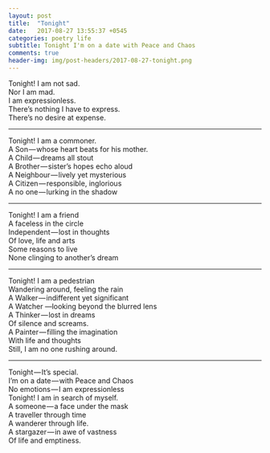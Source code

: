 ```yaml
---
layout: post
title:  "Tonight"
date:   2017-08-27 13:55:37 +0545
categories: poetry life 
subtitle: Tonight I'm on a date with Peace and Chaos
comments: true 
header-img: img/post-headers/2017-08-27-tonight.png
---
```


Tonight! I am not sad.  
Nor I am mad.  
I am expressionless.  
There’s nothing I have to express.  
There’s no desire at expense.  

-----

Tonight! I am a commoner.  
A Son — whose heart beats for his mother.  
A Child — dreams all stout  
A Brother — sister’s hopes echo aloud  
A Neighbour — lively yet mysterious  
A Citizen — responsible, inglorious  
A no one — lurking in the shadow  

-----

Tonight! I am a friend  
A faceless in the circle  
Independent — lost in thoughts  
Of love, life and arts  
Some reasons to live  
None clinging to another’s dream  

-----

Tonight! I am a pedestrian  
Wandering around, feeling the rain  
A Walker — indifferent yet significant  
A Watcher —looking beyond the blurred lens  
A Thinker — lost in dreams  
Of silence and screams.  
A Painter — filling the imagination  
With life and thoughts  
Still, I am no one rushing around.  

-----

Tonight — It’s special.  
I’m on a date — with Peace and Chaos  
No emotions — I am expressionless  
Tonight! I am in search of myself.  
A someone — a face under the mask  
A traveller through time  
A wanderer through life.  
A stargazer — in awe of vastness         
Of life and emptiness.  
